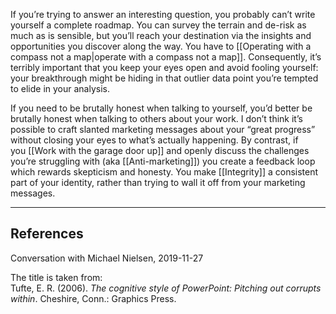 If you’re trying to answer an interesting question, you probably can’t write yourself a complete roadmap. You can survey the terrain and de-risk as much as is sensible, but you’ll reach your destination via the insights and opportunities you discover along the way. You have to [[Operating with a compass not a map|operate with a compass not a map]]. Consequently, it’s terribly important that you keep your eyes open and avoid fooling yourself: your breakthrough might be hiding in that outlier data point you’re tempted to elide in your analysis.

If you need to be brutally honest when talking to yourself, you’d better be brutally honest when talking to others about your work. I don’t think it’s possible to craft slanted marketing messages about your “great progress” without closing your eyes to what’s actually happening. By contrast, if you [[Work with the garage door up]] and openly discuss the challenges you’re struggling with (aka [[Anti-marketing]]) you create a feedback loop which rewards skepticism and honesty. You make [[Integrity]] a consistent part of your identity, rather than trying to wall it off from your marketing messages. 

---

## References

Conversation with Michael Nielsen, 2019-11-27

The title is taken from:  
Tufte, E. R. (2006). _The cognitive style of PowerPoint: Pitching out corrupts within_. Cheshire, Conn.: Graphics Press.